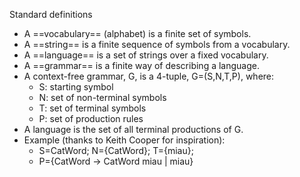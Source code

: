 Standard definitions
- A ==vocabulary== (alphabet) is a finite set of symbols.
- A ==string== is a finite sequence of symbols from a vocabulary.
- A ==language== is a set of strings over a fixed vocabulary.
- A ==grammar== is a finite way of describing a language.
- A context-free grammar, G, is a 4-tuple, G=(S,N,T,P), where:
	- S: starting symbol
	- N: set of non-terminal symbols
	- T: set of terminal symbols
	- P: set of production rules
- A language is the set of all terminal productions of G.
- Example (thanks to Keith Cooper for inspiration):
	- S=CatWord; N={CatWord}; T={miau}; 
	- P={CatWord -> CatWord  miau  | miau}
